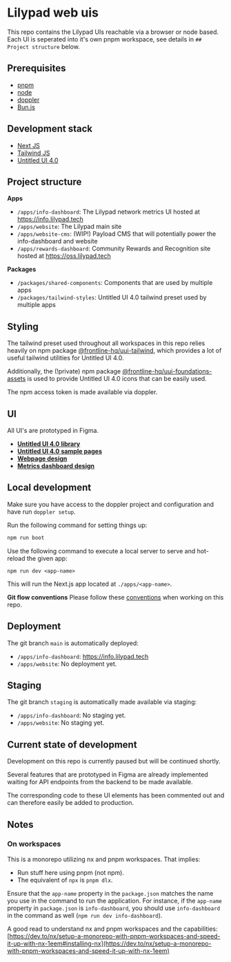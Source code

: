 # Lilypad web uis
     
This repo contains the Lilypad UIs reachable via a browser or node based.
Each UI is seperated into it's own pnpm workspace, see details in `## Project structure` below.
 
## Prerequisites

-   [pnpm](https://pnpm.io/installation)
-   [node](https://nodejs.org/en/download/package-manager)
-   [doppler](https://docs.doppler.com/docs/install-cli)
-   [Bun.js](https://bun.sh/docs/installation)

## Development stack

-   [Next JS](https://nextjs.org/)
-   [Tailwind JS](https://tailwindcss.com/)
-   [Untitled UI 4.0](https://www.untitledui.com/)

## Project structure

**Apps**

-   `/apps/info-dashboard`: The Lilypad network metrics UI hosted at https://info.lilypad.tech
-   `/apps/website`: The Lilypad main site
-   `/apps/website-cms`: (WIP!) Payload CMS that will potentially power the info-dashboard and website
- 	`/apps/rewards-dashboard`: Community Rewards and Recognition site hosted at https://oss.lilypad.tech 

**Packages**

-   `/packages/shared-components`: Components that are used by multiple apps
-   `/packages/tailwind-styles`: Untitled UI 4.0 tailwind preset used by multiple apps

## Styling

The tailwind preset used throughout all workspaces in this repo relies heavily on npm package [@frontline-hq/uui-tailwind](https://www.npmjs.com/package/@frontline-hq/uui-tailwind), which provides a lot of useful tailwind utilities for Untitled UI 4.0.

Additionally, the (!private) npm package [@frontline-hq/uui-foundations-assets](https://www.npmjs.com/package/@frontline-hq/uui-foundations-assets) is used to provide Untitled UI 4.0 icons that can be easily used.

The npm access token is made available via doppler.

## UI

All UI's are prototyped in Figma.

-   [**Untitled UI 4.0 library**](<https://www.figma.com/design/QAOfgDhHVeH5f6ZL7dNDLE/%E2%9D%96-Untitled-UI-%E2%80%93-PRO-VARIABLES-(v4.1)-QAgF8rdbZjp4-(Copy)?node-id=1480-0&t=aQ0a4c3wOTL4TRkn-1>)
-   [**Untitled UI 4.0 sample pages**](https://www.figma.com/design/UL6MdGaqnCWJiejfZj9CUG/Untitled-v4.1-example-pages?node-id=0-1&t=ld6NAgsIoqA1K2kn-1)
-   [**Webpage design**](https://www.figma.com/design/T0J4d7sapn2no8t7ixmNY3/lilypad-UI?node-id=480-3750)
-   [**Metrics dashboard design**](https://www.figma.com/design/T0J4d7sapn2no8t7ixmNY3/lilypad-UI?node-id=677-7696)

## Local development

Make sure you have access to the doppler project and configuration and have run `doppler setup`.

Run the following command for setting things up:

```sh
npm run boot
```

Use the following command to execute a local server to serve and hot-reload the given app:

```
npm run dev <app-name>
```

This will run the Next.js app located at `./apps/<app-name>`.

**Git flow conventions** Please follow these [conventions](https://www.notion.so/lilypadnetwork/Git-flow-conventions-98606ed2291b45fba6916dbf6ccab98f) when working on this repo.

## Deployment

The git branch `main` is automatically deployed:

-   `/apps/info-dashboard`: https://info.lilypad.tech
-   `/apps/website`: No deployment yet.

## Staging

The git branch `staging` is automatically made available via staging:

-   `/apps/info-dashboard`: No staging yet.
-   `/apps/website`: No staging yet.

## Current state of development

Development on this repo is currently paused but will be continued shortly.

Several features that are prototyped in Figma are already implemented waiting for API endpoints from the backend to be made available.

The corresponding code to these UI elements has been commented out and can therefore easily be added to production.

## Notes

### On workspaces

This is a monorepo utilizing nx and pnpm workspaces. That implies:

-   Run stuff here using pnpm (not npm).
-   The equivalent of `npx` is `pnpm dlx`.

Ensure that the `app-name` property in the `package.json` matches the name you use in the command to run the application. For instance, if the `app-name` property in `package.json` is `info-dashboard`, you should use `info-dashboard` in the command as well (`npm run dev info-dashboard`).

A good read to understand nx and pnpm workspaces and the capabilities: [https://dev.to/nx/setup-a-monorepo-with-pnpm-workspaces-and-speed-it-up-with-nx-1eem#installing-nx](https://dev.to/nx/setup-a-monorepo-with-pnpm-workspaces-and-speed-it-up-with-nx-1eem)
